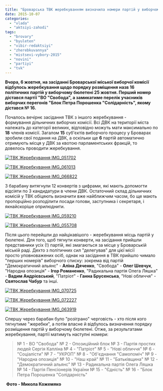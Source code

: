 ```yaml
---
title: "Броварська ТВК жеребкуванням визначила номери партій у виборчому бюлетені"
date: 2015-10-07
categories: 
  - "vlada"
  - "aktsiyi-zahodi"
tags: 
  - "brovary"
  - "byuleten"
  - "vibir-redaktsiyi"
  - "zherebkuvannya"
  - "mistsevi-vybory-2015"
  - "novini"
  - "partiyi"
  - "tvk"
---
```


**Вчора, 6 жовтня, на засіданні Броварської міської виборчої комісії відбулось жеребкування щодо порядку розміщення назв 16 політичних партій у виборчому бюлетені 25 жовтня. Перший номер дістався партії "ВО "Свобода", а замикатиме перелік учасників виборчих перегонів "Блок Петра Порошенка "Солідарність", якому дістався № 16.**

Почалось вечірнє засідання ТВК з іншого жеребкування - формування дільничних виборчих комісії. Всі ДВК на території міста належать до категорії великих, відповідно можуть мати максимально по **18** членів комісії. Загалом **15** суб'єктів виборчого процесу у Броварах зробили свої подання на ДВК, а оскільки ще **6** партій автоматично отримують місця у ДВК за квотою парламентських фракцій, то довелось проводити жеребкування.

[![ТВК Жеребкування IMG_051702](https://mpz.brovary.org/wp-content/uploads/2015/10/TVK-ZHerebkuvannya-IMG_051702.jpg)](https://mpz.brovary.org/wp-content/uploads/2015/10/TVK-ZHerebkuvannya-IMG_051702.jpg)

[![ТВК Жеребкування IMG_061013](https://mpz.brovary.org/wp-content/uploads/2015/10/TVK-ZHerebkuvannya-IMG_061013.jpg)](https://mpz.brovary.org/wp-content/uploads/2015/10/TVK-ZHerebkuvannya-IMG_061013.jpg)

[![ТВК Жеребкування IMG_066822](https://mpz.brovary.org/wp-content/uploads/2015/10/TVK-ZHerebkuvannya-IMG_066822.jpg)](https://mpz.brovary.org/wp-content/uploads/2015/10/TVK-ZHerebkuvannya-IMG_066822.jpg)

З барабану витягнули 12 конвертів з цифрами, які мають допомогти відсіяти по 3 кандидатури в члени ДВК. Остаточний склад дільничних комісій у ТВК обіцяють визначити вже найближчим часом, бо ще мають пропорційно розподілити посади голови, заступника і секретаря, і якнайскоріше оприлюднити.

[![ТВК Жеребкування IMG_059210](https://mpz.brovary.org/wp-content/uploads/2015/10/TVK-ZHerebkuvannya-IMG_059210.jpg)](https://mpz.brovary.org/wp-content/uploads/2015/10/TVK-ZHerebkuvannya-IMG_059210.jpg)

[![ТВК Жеребкування IMG_055708](https://mpz.brovary.org/wp-content/uploads/2015/10/TVK-ZHerebkuvannya-IMG_055708.jpg)](https://mpz.brovary.org/wp-content/uploads/2015/10/TVK-ZHerebkuvannya-IMG_055708.jpg)

Після цього перейшли до найцікавішого - жеребкування місць партій у бюлетені. Для того, щоб тягнути конверти, на засідання прийшли представники усіх (!) партій, які змагаються за місце у Броварській міській раді. Дехто з політичних сил "делегував" для цієї місії просто уповноважених осіб, однак на засідання в ТВК прийшло чимало "перших номерів" виборчого списку: зокрема від партій "Демократичний альянс" - **Аліна Дяченко**, "Свобода" - **Олег Шевчук**, "Народна опозиція" - **Ігор Романенко**, "Радикальна партія Олега Ляшка" - **Вадим Андрієвський**, "Патріот" - **Ганна Брусенська**, "Нові обличчя" - **Святослав Чабур** та інші.

[![ТВК Жеребкування IMG_070725](https://mpz.brovary.org/wp-content/uploads/2015/10/TVK-ZHerebkuvannya-IMG_070725.jpg)](https://mpz.brovary.org/wp-content/uploads/2015/10/TVK-ZHerebkuvannya-IMG_070725.jpg)

[![ТВК Жеребкування IMG_072227](https://mpz.brovary.org/wp-content/uploads/2015/10/TVK-ZHerebkuvannya-IMG_072227.jpg)](https://mpz.brovary.org/wp-content/uploads/2015/10/TVK-ZHerebkuvannya-IMG_072227.jpg)

[![ТВК Жеребкування IMG_063919](https://mpz.brovary.org/wp-content/uploads/2015/10/TVK-ZHerebkuvannya-IMG_063919.jpg)](https://mpz.brovary.org/wp-content/uploads/2015/10/TVK-ZHerebkuvannya-IMG_063919.jpg)

Спершу через барабан було "розіграно" черговість - хто після кого тягнутиме "жеребки", а потім власне й відбулось визначення порядку розміщення партій у виборчому бюлетені. Отже, за результатами жеребкування, партії матимуть наступні номери:

> № 1 - ВО "Свобода" № 2 - Опозиційний блок № 3 - Партія простих людей Сергія Капліна № 4 - "Патріот" № 5 - "Нові обличчя" № 6 - "Соціалісти" № 7 - "УКРОП" № 8 - "Об'єднання "Самопоміч" № 9 - "Народна опозиція" № 10 - "Наш край" № 11 - "Батьківщина" № 12 - "Демократичний альянс" № 13 - Радикальна партія Олега Ляшка № 14 - Партія Пенсіонерів України № 15 - "Єдність" № 16 - "Блок Петра Порошенка "Солідарність"

 **Фото - Микола Кожемяко**
